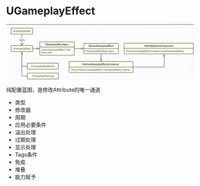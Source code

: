 # UGameplayEffect

![image-20221020154800989](./UGameplayEffect.assets/image-20221020154800989.png)

纯配置蓝图，是修改Attribute的唯一通道

- 类型
- 修改器
- 周期
- 应用必要条件
- 溢出处理
- 过期处理
- 显示处理
- Tags条件
- 免疫
- 堆叠
- 能力赋予